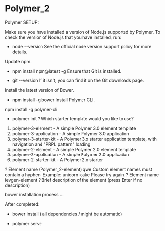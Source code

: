 # Polymer_2

Polymer SETUP:

Make sure you have installed a version of Node.js supported by Polymer. To check the version of Node.js that you have installed, run:

- node --version
  See the official node version support policy for more details.

Update npm.

- npm install npm@latest -g
  Ensure that Git is installed.

- git --version
  If it isn't, you can find it on the Git downloads page.

Install the latest version of Bower.

- npm install -g bower
  Install Polymer CLI.

npm install -g polymer-cli

- polymer init
  ? Which starter template would you like to use?

1. polymer-3-element - A simple Polymer 3.0 element template
2. polymer-3-application - A simple Polymer 3.0 application
3. polymer-3-starter-kit - A Polymer 3.x starter application template, with navigation and "PRPL pattern" loading
4. polymer-2-element - A simple Polymer 2.0 element template
5. polymer-2-application - A simple Polymer 2.0 application
6. polymer-2-starter-kit - A Polymer 2.x starter

? Element name (Polymer_2-element) qwe
Custom element names must contain a hyphen. Example: unicorn-cake
Please try again.
? Element name ievgen-element
? Brief description of the element (press Enter if no description)

bower installation process ...

After completed:

- bower install ( all dependencies / might be automatic)

- polymer serve
